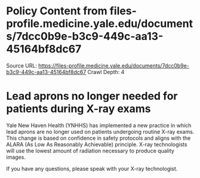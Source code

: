 # Policy Content from files-profile.medicine.yale.edu/documents/7dcc0b9e-b3c9-449c-aa13-45164bf8dc67

Source URL: https://files-profile.medicine.yale.edu/documents/7dcc0b9e-b3c9-449c-aa13-45164bf8dc67
Crawl Depth: 4

# Lead aprons no longer needed for patients during X-ray exams

Yale New Haven Health (YNHHS) has implemented a new practice in which lead aprons are no longer used on patients undergoing routine X-ray exams. This change is based on confidence in safety protocols and aligns with the ALARA (As Low As Reasonably Achievable) principle. X-ray technologists will use the lowest amount of radiation necessary to produce quality images.

If you have any questions, please speak with your X-ray technologist.
